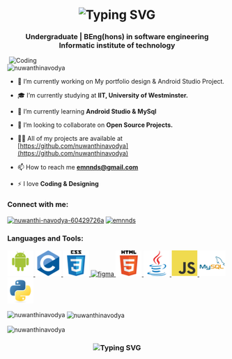 <h1 align="center">
   <img src="https://readme-typing-svg.herokuapp.com?font=Agbalumo&size=24&pause=1000&color=B110C5&random=false&width=500&lines=Hello+%F0%9F%AB%A1%2C+I'm+Nuwanthi+Navodya+De+Seram." alt="Typing SVG" />
</h1>
<h3 align="center" font="Agbalumo">Undergraduate | BEng(hons) in software engineering Informatic institute of technology</h3>
<img align="right" alt="Coding" width="500" padding-left="100" src="https://github.com/nuwanthinavodya/nuwanthinavodya/assets/126808802/1aef7211-c31c-485c-b63b-859013507c46">


<p align="left"> <img src="https://komarev.com/ghpvc/?username=nuwanthinavodya&label=Profile%20views&color=0e75b6&style=flat" alt="nuwanthinavodya" /> </p>

- 🔭 I’m currently working on My portfolio design & Android Studio Project.

- 🎓 I’m currently studying at **IIT, University of Westminster.**

- 🌱 I’m currently learning **Android Studio & MySql**

- 👯 I’m looking to collaborate on **Open Source Projects.**

- 👨‍💻 All of my projects are available at [https://github.com/nuwanthinavodya](https://github.com/nuwanthinavodya)

- 📫 How to reach me **emnnds@gmail.com**

- ⚡ I love **Coding & Designing**

<h3 align="left">Connect with me:</h3>
<p align="left">
<a href="https://linkedin.com/in/nuwanthi-navodya-60429726a" target="blank"><img align="center" src="https://raw.githubusercontent.com/rahuldkjain/github-profile-readme-generator/master/src/images/icons/Social/linked-in-alt.svg" alt="nuwanthi-navodya-60429726a" height="50" width="50" /></a>
<a href="https://www.hackerrank.com/emnnds" target="blank"><img align="center" src="https://raw.githubusercontent.com/rahuldkjain/github-profile-readme-generator/master/src/images/icons/Social/hackerrank.svg" alt="emnnds" height="50" width="50" /></a>
</p>

<h3 align="left">Languages and Tools:</h3>
<p align="left"> <a href="https://developer.android.com" target="_blank" rel="noreferrer"> <img src="https://raw.githubusercontent.com/devicons/devicon/master/icons/android/android-original-wordmark.svg" alt="android" width="60" height="60"/> </a> <a href="https://www.cprogramming.com/" target="_blank" rel="noreferrer"> <img src="https://raw.githubusercontent.com/devicons/devicon/master/icons/c/c-original.svg" alt="c" width="60" height="60"/> </a> <a href="https://www.w3schools.com/css/" target="_blank" rel="noreferrer"> <img src="https://raw.githubusercontent.com/devicons/devicon/master/icons/css3/css3-original-wordmark.svg" alt="css3" width="60" height="60"/> </a> <a href="https://www.figma.com/" target="_blank" rel="noreferrer"> <img src="https://www.vectorlogo.zone/logos/figma/figma-icon.svg" alt="figma" width="60" height="60"/> </a> <a href="https://www.w3.org/html/" target="_blank" rel="noreferrer"> <img src="https://raw.githubusercontent.com/devicons/devicon/master/icons/html5/html5-original-wordmark.svg" alt="html5" width="60" height="60"/> </a> <a href="https://www.java.com" target="_blank" rel="noreferrer"> <img src="https://raw.githubusercontent.com/devicons/devicon/master/icons/java/java-original.svg" alt="java" width="60" height="60"/> </a> <a href="https://developer.mozilla.org/en-US/docs/Web/JavaScript" target="_blank" rel="noreferrer"> <img src="https://raw.githubusercontent.com/devicons/devicon/master/icons/javascript/javascript-original.svg" alt="javascript" width="60" height="60"/> </a> <a href="https://www.mysql.com/" target="_blank" rel="noreferrer"> <img src="https://raw.githubusercontent.com/devicons/devicon/master/icons/mysql/mysql-original-wordmark.svg" alt="mysql" width="60" height="60"/> </a> <a href="https://www.python.org" target="_blank" rel="noreferrer"> <img src="https://raw.githubusercontent.com/devicons/devicon/master/icons/python/python-original.svg" alt="python" width="60" height="60"/> </a> </p>

<p><img align="left" src="https://github-readme-stats.vercel.app/api/top-langs?username=nuwanthinavodya&show_icons=true&locale=en&layout=compact" alt="nuwanthinavodya" /></p>

<p>&nbsp;<img align="center" src="https://github-readme-stats.vercel.app/api?username=nuwanthinavodya&show_icons=true&locale=en" alt="nuwanthinavodya" /></p>

<p><img align="center" src="https://github-readme-streak-stats.herokuapp.com/?user=nuwanthinavodya&" alt="nuwanthinavodya" /></p>

<h3 align="center">
    <img src="https://readme-typing-svg.herokuapp.com?font=Agbalumo&size=24&pause=1000&color=B110C5&random=false&width=435&lines=Thank+You+for+Visiting+!+%F0%9F%A4%97" alt="Typing SVG" /></a>
</h3>

<br/>
